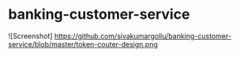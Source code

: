 # banking-customer-service
![Screenshot] https://github.com/sivakumargollu/banking-customer-service/blob/master/token-couter-design.png

